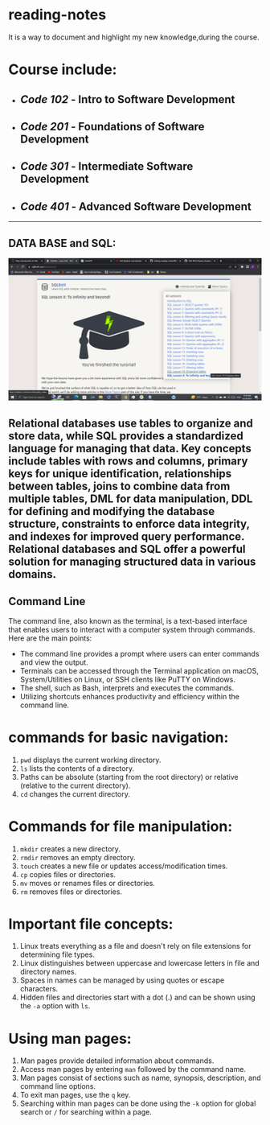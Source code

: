# reading-notes
It is a way to document and highlight my new knowledge,during the course.

# Course include: 
* ## ***Code 102*** - Intro to Software Development
* ## ***Code 201*** - Foundations of Software Development
* ## ***Code 301*** - Intermediate Software Development
* ## ***Code 401*** - Advanced Software Development

---
## DATA BASE and SQL:
![My score](./assist/2023-06-10%20(3).png)

Relational databases use tables to organize and store data, while SQL provides a standardized language for managing that data. Key concepts include tables with rows and columns, primary keys for unique identification, relationships between tables, joins to combine data from multiple tables, DML for data manipulation, DDL for defining and modifying the database structure, constraints to enforce data integrity, and indexes for improved query performance. Relational databases and SQL offer a powerful solution for managing structured data in various domains.
---
## Command Line 
The command line, also known as the terminal, is a text-based interface that enables users to interact with a computer system through commands. Here are the main points:

- The command line provides a prompt where users can enter commands and view the output.
- Terminals can be accessed through the Terminal application on macOS, System/Utilities on Linux, or SSH clients like PuTTY on Windows.
- The shell, such as Bash, interprets and executes the commands.
- Utilizing shortcuts enhances productivity and efficiency within the command line.

# commands for basic navigation:
1. `pwd` displays the current working directory.
2. `ls` lists the contents of a directory.
3. Paths can be absolute (starting from the root directory) or relative (relative to the current directory).
4. `cd` changes the current directory.

# Commands for file manipulation:
1. `mkdir` creates a new directory.
2. `rmdir` removes an empty directory.
3. `touch` creates a new file or updates access/modification times.
4. `cp` copies files or directories.
5. `mv` moves or renames files or directories.
6. `rm` removes files or directories.

# Important file concepts:
1. Linux treats everything as a file and doesn't rely on file extensions for determining file types.
2. Linux distinguishes between uppercase and lowercase letters in file and directory names.
3. Spaces in names can be managed by using quotes or escape characters.
4. Hidden files and directories start with a dot (.) and can be shown using the `-a` option with `ls`.

# Using man pages:
1. Man pages provide detailed information about commands.
2. Access man pages by entering `man` followed by the command name.
3. Man pages consist of sections such as name, synopsis, description, and command line options.
4. To exit man pages, use the `q` key.
5. Searching within man pages can be done using the `-k` option for global search or `/` for searching within a page.


